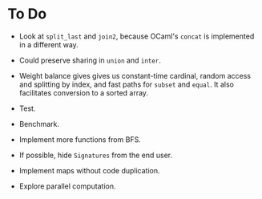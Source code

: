 # To Do

* Look at `split_last` and `join2`,
  because OCaml's `concat` is implemented in a different way.

* Could preserve sharing in `union` and `inter`.

* Weight balance gives gives us constant-time cardinal,
  random access and splitting by index,
  and fast paths for `subset` and `equal`.
  It also facilitates conversion to a sorted array.

* Test.

* Benchmark.

* Implement more functions from BFS.

* If possible, hide `Signatures` from the end user.

* Implement maps without code duplication.

* Explore parallel computation.
